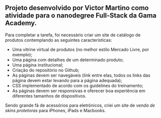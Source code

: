 ## Projeto desenvolvido por **Victor Martino** como atividade para o nanodegree Full-Stack da **Gama Academy**.

Para completar a tarefa, foi necessário criar um site de catálogo de produtos contemplando as seguintes características:
* Uma vitrine virtual de produtos (no melhor estilo Mercado Livre, por exemplo);
* Uma página com detalhes de um determinado produto;
* Uma página institucional;
* Criação do repositório no Github;
* As páginas devem ser navegáveis (link entre elas, todos os links das página devem estar levando para a página adequada);
* CSS implementado de acordo com os guidelines do treinamento;
* As páginas devem ser responsivas e oferecer boa experiência em diferentes tamanhos de dispositivos.

Sendo grande fã de acessórios para eletrônicos, criei um site de *venda de skins protetoras* para iPhones, iPads e Macbooks.